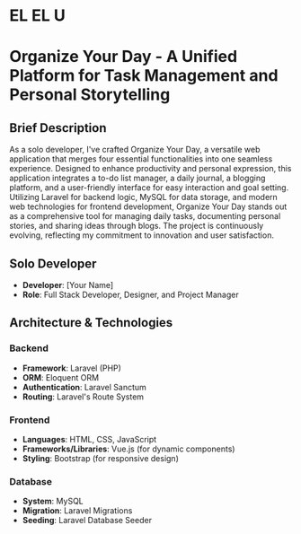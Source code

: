 # EL EL U

# Organize Your Day - A Unified Platform for Task Management and Personal Storytelling

## Brief Description

As a solo developer, I've crafted Organize Your Day, a versatile web application that merges four essential functionalities into one seamless experience. Designed to enhance productivity and personal expression, this application integrates a to-do list manager, a daily journal, a blogging platform, and a user-friendly interface for easy interaction and goal setting. Utilizing Laravel for backend logic, MySQL for data storage, and modern web technologies for frontend development, Organize Your Day stands out as a comprehensive tool for managing daily tasks, documenting personal stories, and sharing ideas through blogs. The project is continuously evolving, reflecting my commitment to innovation and user satisfaction.

## Solo Developer

- **Developer**: [Your Name]
- **Role**: Full Stack Developer, Designer, and Project Manager

## Architecture & Technologies

### Backend

- **Framework**: Laravel (PHP)
- **ORM**: Eloquent ORM
- **Authentication**: Laravel Sanctum
- **Routing**: Laravel's Route System

### Frontend

- **Languages**: HTML, CSS, JavaScript
- **Frameworks/Libraries**: Vue.js (for dynamic components)
- **Styling**: Bootstrap (for responsive design)

### Database

- **System**: MySQL
- **Migration**: Laravel Migrations
- **Seeding**: Laravel Database Seeder
